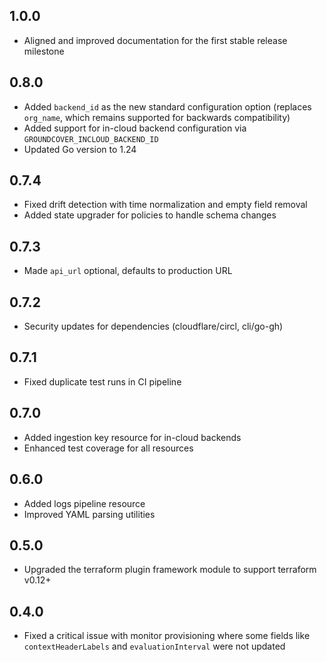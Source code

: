## 1.0.0

* Aligned and improved documentation for the first stable release milestone
## 0.8.0

* Added `backend_id` as the new standard configuration option (replaces `org_name`, which remains supported for backwards compatibility)
* Added support for in-cloud backend configuration via `GROUNDCOVER_INCLOUD_BACKEND_ID`
* Updated Go version to 1.24

## 0.7.4

* Fixed drift detection with time normalization and empty field removal
* Added state upgrader for policies to handle schema changes

## 0.7.3

* Made `api_url` optional, defaults to production URL

## 0.7.2

* Security updates for dependencies (cloudflare/circl, cli/go-gh)

## 0.7.1

* Fixed duplicate test runs in CI pipeline

## 0.7.0

* Added ingestion key resource for in-cloud backends
* Enhanced test coverage for all resources

## 0.6.0

* Added logs pipeline resource
* Improved YAML parsing utilities

## 0.5.0

* Upgraded the terraform plugin framework module to support terraform v0.12+

## 0.4.0

* Fixed a critical issue with monitor provisioning where some fields like `contextHeaderLabels` and `evaluationInterval` were not updated

